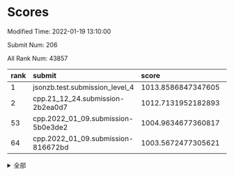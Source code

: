 # Scores

Modified Time: 2022-01-19 13:10:00

Submit Num: 206

All Rank Num: 43857

| rank |               submit               |       score        |       sigma        | pk_num |
| :--- | :--------------------------------- | :----------------- | :----------------- | :----- |
| 1    | jsonzb.test.submission_level_4     | 1013.8586847347605 | 0.8305613232058339 | 838    |
| 2    | cpp.21_12_24.submission-2b2ea0d7   | 1012.7131952182893 | 0.8002808793429402 | 849    |
| 53   | cpp.2022_01_09.submission-5b0e3de2 | 1004.9634677360817 | 0.7052420894250414 | 854    |
| 64   | cpp.2022_01_09.submission-816672bd | 1003.5672477305621 | 0.7143158478338401 | 853    |


<details>
<summary>全部</summary>

| rank |                 submit                 |       score        |       sigma        | pk_num |
| :--- | :------------------------------------- | :----------------- | :----------------- | :----- |
| 1    | jsonzb.test.submission_level_4         | 1013.8586847347605 | 0.8305613232058339 | 838    |
| 2    | cpp.21_12_24.submission-2b2ea0d7       | 1012.7131952182893 | 0.8002808793429402 | 849    |
| 3    | gobigger.level_3.submission_level_3_33 | 1011.8186022451711 | 0.7874167388591611 | 850    |
| 4    | gobigger.level_3.submission_level_3_41 | 1011.2765489386438 | 0.7617345252803076 | 849    |
| 5    | gobigger.level_3.submission_level_3_3  | 1011.1284850785407 | 0.7412662929663627 | 852    |
| 6    | gobigger.level_3.submission_level_3_31 | 1011.032084582862  | 0.7729341711900416 | 852    |
| 7    | gobigger.level_3.submission_level_3_38 | 1010.9732240776589 | 0.752708750254185  | 854    |
| 8    | gobigger.level_3.submission_level_3_2  | 1010.9232522301369 | 0.7571764586454948 | 854    |
| 9    | gobigger.level_3.submission_level_3_45 | 1010.9154454735229 | 0.76145162271979   | 854    |
| 10   | gobigger.level_3.submission_level_3_36 | 1010.7914355307475 | 0.7659566809353433 | 851    |
| 11   | gobigger.level_3.submission_level_3_15 | 1010.7747900465433 | 0.774866634981964  | 854    |
| 12   | gobigger.level_3.submission_level_3_21 | 1010.7407044720088 | 0.7710342553244072 | 852    |
| 13   | gobigger.level_3.submission_level_3_43 | 1010.7122186276519 | 0.7659726537465443 | 850    |
| 14   | gobigger.level_3.submission_level_3_42 | 1010.6431977771819 | 0.7581284133532283 | 850    |
| 15   | gobigger.level_3.submission_level_3_8  | 1010.6139074056773 | 0.7636576561120902 | 853    |
| 16   | gobigger.level_3.submission_level_3_6  | 1010.4011157500589 | 0.7717936845879716 | 848    |
| 17   | gobigger.level_3.submission_level_3_16 | 1010.2391384577588 | 0.7689972960666788 | 847    |
| 18   | gobigger.level_3.submission_level_3_0  | 1010.218451100987  | 0.7555171695830744 | 852    |
| 19   | gobigger.level_3.submission_level_3_7  | 1010.1846260879676 | 0.7666142761099006 | 854    |
| 20   | gobigger.level_3.submission_level_3_29 | 1010.1731237132972 | 0.7627051668679852 | 852    |
| 21   | gobigger.level_3.submission_level_3_1  | 1010.1120278150878 | 0.7654221660497432 | 846    |
| 22   | gobigger.level_3.submission_level_3_32 | 1010.0768160003786 | 0.7455662405654897 | 858    |
| 23   | gobigger.level_3.submission_level_3_28 | 1010.0336215629443 | 0.7572878770811372 | 852    |
| 24   | gobigger.level_3.submission_level_3_20 | 1010.030127240452  | 0.7593912133648348 | 852    |
| 25   | gobigger.level_3.submission_level_3_25 | 1010.0139123481783 | 0.77777711410635   | 846    |
| 26   | gobigger.level_3.submission_level_3_5  | 1009.955838920576  | 0.7336634652548054 | 849    |
| 27   | gobigger.level_3.submission_level_3_19 | 1009.9255790866397 | 0.7621015743926318 | 845    |
| 28   | gobigger.level_3.submission_level_3_34 | 1009.8370070991692 | 0.7577074549980723 | 848    |
| 29   | gobigger.level_3.submission_level_3_46 | 1009.7505413438046 | 0.7674595479770799 | 857    |
| 30   | gobigger.level_3.submission_level_3_9  | 1009.7015539042634 | 0.7867470818683344 | 852    |
| 31   | gobigger.level_3.submission_level_3_24 | 1009.6620942738796 | 0.739737495935028  | 847    |
| 32   | gobigger.level_3.submission_level_3_37 | 1009.6139421485552 | 0.7719969844570992 | 852    |
| 33   | gobigger.level_3.submission_level_3_12 | 1009.592703005919  | 0.7656706013308012 | 849    |
| 34   | gobigger.level_3.submission_level_3_26 | 1009.5774687119244 | 0.7460920995109264 | 847    |
| 35   | gobigger.level_3.submission_level_3_13 | 1009.4859362263197 | 0.7489606875402784 | 855    |
| 36   | gobigger.level_3.submission_level_3_48 | 1009.4825130036078 | 0.7467576584394309 | 855    |
| 37   | gobigger.level_3.submission_level_3_27 | 1009.39845531427   | 0.7569067739689552 | 852    |
| 38   | gobigger.level_3.submission_level_3_49 | 1009.3459523293881 | 0.7333215370894255 | 850    |
| 39   | gobigger.level_3.submission_level_3_40 | 1009.2781463829931 | 0.7415790630493296 | 848    |
| 40   | gobigger.level_3.submission_level_3_47 | 1009.168623603891  | 0.7392904451753515 | 855    |
| 41   | gobigger.level_3.submission_level_3_44 | 1009.1543331644693 | 0.7372625014823277 | 847    |
| 42   | gobigger.level_3.submission_level_3_18 | 1009.1276538288323 | 0.7354901609044011 | 854    |
| 43   | gobigger.level_3.submission_level_3_10 | 1009.0402562527335 | 0.7552576849966134 | 858    |
| 44   | gobigger.level_3.submission_level_3_4  | 1008.9609598035175 | 0.7576120950429249 | 847    |
| 45   | gobigger.level_3.submission_level_3_23 | 1008.8700672229536 | 0.7444567643824644 | 854    |
| 46   | gobigger.level_3.submission_level_3_11 | 1008.8352835182502 | 0.7352314996007795 | 851    |
| 47   | gobigger.level_3.submission_level_3_39 | 1008.819707821295  | 0.7421689902412597 | 846    |
| 48   | gobigger.level_3.submission_level_3_22 | 1008.4875935694239 | 0.7393061719013371 | 849    |
| 49   | gobigger.level_3.submission_level_3_35 | 1008.4170833170803 | 0.7492237795210254 | 848    |
| 50   | gobigger.level_3.submission_level_3_30 | 1008.3382127656753 | 0.7506673810126054 | 854    |
| 51   | gobigger.level_3.submission_level_3_17 | 1008.2847495537259 | 0.7555458189967523 | 858    |
| 52   | gobigger.level_3.submission_level_3_14 | 1007.8199536111175 | 0.7356009920682509 | 851    |
| 53   | cpp.2022_01_09.submission-5b0e3de2     | 1004.9634677360817 | 0.7052420894250414 | 854    |
| 54   | gobigger.level_1.submission_level_1_45 | 1004.376636062848  | 0.7163080047610669 | 850    |
| 55   | gobigger.level_1.submission_level_1_33 | 1004.3702281893896 | 0.721796035979877  | 854    |
| 56   | gobigger.level_1.submission_level_1_2  | 1004.3695134771277 | 0.7161722739969166 | 852    |
| 57   | gobigger.level_1.submission_level_1_0  | 1004.23224314068   | 0.7144105773459688 | 852    |
| 58   | gobigger.level_1.submission_level_1_39 | 1004.118531928299  | 0.7222625145419548 | 857    |
| 59   | gobigger.level_1.submission_level_1_16 | 1003.9471653197845 | 0.7254707779665439 | 852    |
| 60   | gobigger.level_1.submission_level_1_34 | 1003.8157123259331 | 0.7139762624532933 | 852    |
| 61   | gobigger.level_1.submission_level_1_25 | 1003.7870381407365 | 0.708823118890517  | 855    |
| 62   | gobigger.level_1.submission_level_1_38 | 1003.7089507978743 | 0.7102048570290422 | 857    |
| 63   | gobigger.level_1.submission_level_1_49 | 1003.5860427255313 | 0.7231676703680389 | 849    |
| 64   | cpp.2022_01_09.submission-816672bd     | 1003.5672477305621 | 0.7143158478338401 | 853    |
| 65   | gobigger.level_1.submission_level_1_12 | 1003.5623722153009 | 0.7075378959308759 | 847    |
| 66   | gobigger.level_1.submission_level_1_4  | 1003.5105186875156 | 0.718380420391188  | 855    |
| 67   | gobigger.level_1.submission_level_1_23 | 1003.5033289367498 | 0.7228531917800697 | 853    |
| 68   | gobigger.level_1.submission_level_1_18 | 1003.4473956476535 | 0.7155866095550067 | 851    |
| 69   | gobigger.level_1.submission_level_1_24 | 1003.4321057250836 | 0.7313575589082165 | 848    |
| 70   | gobigger.level_1.submission_level_1_27 | 1003.4101762747462 | 0.7244439640850441 | 849    |
| 71   | gobigger.level_1.submission_level_1_19 | 1003.3800001513921 | 0.7074507762771631 | 849    |
| 72   | gobigger.level_1.submission_level_1_1  | 1003.3679274753039 | 0.7121062055759732 | 845    |
| 73   | gobigger.level_1.submission_level_1_30 | 1003.354311331587  | 0.7179817891783447 | 851    |
| 74   | gobigger.level_1.submission_level_1_15 | 1003.2501739263425 | 0.7178336570022446 | 860    |
| 75   | gobigger.level_1.submission_level_1_17 | 1003.2460193253761 | 0.7215857275641339 | 850    |
| 76   | gobigger.level_1.submission_level_1_29 | 1003.2167193569803 | 0.7110400138764448 | 855    |
| 77   | gobigger.level_1.submission_level_1_10 | 1003.1927686813435 | 0.7130101977848843 | 855    |
| 78   | gobigger.level_1.submission_level_1_42 | 1003.1808768619561 | 0.7013668697262702 | 854    |
| 79   | gobigger.level_1.submission_level_1_11 | 1003.1216090203393 | 0.7222918687107582 | 848    |
| 80   | gobigger.level_1.submission_level_1_7  | 1003.0081753055464 | 0.7184903285390353 | 848    |
| 81   | gobigger.level_1.submission_level_1_20 | 1002.9936376726404 | 0.7099477859791237 | 852    |
| 82   | gobigger.level_1.submission_level_1_37 | 1002.9786959927467 | 0.7097875743500899 | 849    |
| 83   | gobigger.level_1.submission_level_1_8  | 1002.9327556816652 | 0.7150721007678802 | 854    |
| 84   | gobigger.level_1.submission_level_1_35 | 1002.8612843369377 | 0.716686383815999  | 850    |
| 85   | gobigger.level_1.submission_level_1_36 | 1002.7855176318249 | 0.7191292701072047 | 858    |
| 86   | gobigger.level_1.submission_level_1_22 | 1002.7267882038656 | 0.7052918154085167 | 852    |
| 87   | gobigger.level_1.submission_level_1_14 | 1002.7053021049829 | 0.7227126987661997 | 848    |
| 88   | gobigger.level_1.submission_level_1_6  | 1002.6607808843088 | 0.7172282219562753 | 863    |
| 89   | gobigger.level_1.submission_level_1_3  | 1002.6556301968199 | 0.7091567373615365 | 847    |
| 90   | gobigger.level_1.submission_level_1_5  | 1002.6467265299992 | 0.7086942077688152 | 852    |
| 91   | gobigger.level_1.submission_level_1_28 | 1002.6317067608298 | 0.7066328943490431 | 851    |
| 92   | gobigger.level_1.submission_level_1_21 | 1002.5825064571055 | 0.7028750845392778 | 855    |
| 93   | gobigger.level_1.submission_level_1_46 | 1002.5624119392022 | 0.7159921115472608 | 850    |
| 94   | gobigger.level_1.submission_level_1_13 | 1002.5375281409264 | 0.7128639448321032 | 844    |
| 95   | gobigger.level_1.submission_level_1_9  | 1002.4540310807338 | 0.7128631115409099 | 853    |
| 96   | gobigger.level_1.submission_level_1_41 | 1002.4282052003981 | 0.70950999536254   | 851    |
| 97   | gobigger.level_1.submission_level_1_44 | 1002.4195446554394 | 0.726031578117234  | 857    |
| 98   | gobigger.level_1.submission_level_1_40 | 1002.4092807242442 | 0.7121233961911626 | 855    |
| 99   | gobigger.level_1.submission_level_1_48 | 1002.2240656010997 | 0.7134803681539273 | 853    |
| 100  | gobigger.level_1.submission_level_1_32 | 1002.1739877735134 | 0.7221409746664228 | 849    |
| 101  | gobigger.level_1.submission_level_1_26 | 1001.9538404469276 | 0.7059159807461959 | 846    |
| 102  | gobigger.level_1.submission_level_1_31 | 1001.7459775617591 | 0.7008782167582015 | 849    |
| 103  | gobigger.level_1.submission_level_1_43 | 1001.4943284709385 | 0.7070091975025026 | 850    |
| 104  | gobigger.level_1.submission_level_1_47 | 1000.757996848825  | 0.7142496825423945 | 851    |
| 105  | gobigger.random.submission_random_40   | 997.2155109557629  | 0.7077131284051542 | 849    |
| 106  | gobigger.random.submission_random_18   | 996.9882117507989  | 0.7117988356732292 | 852    |
| 107  | gobigger.random.submission_random_41   | 996.8788266160531  | 0.7187175933100968 | 846    |
| 108  | gobigger.random.submission_random_1    | 996.8640872922856  | 0.7112992056225986 | 852    |
| 109  | gobigger.random.submission_random_25   | 996.7459884735282  | 0.7164936124666537 | 856    |
| 110  | gobigger.random.submission_random_13   | 996.7386997610888  | 0.7162627495043205 | 847    |
| 111  | gobigger.random.submission_random_38   | 996.6029456651312  | 0.7152187974683114 | 851    |
| 112  | gobigger.random.submission_random_4    | 996.5851261843611  | 0.7126934305168015 | 852    |
| 113  | gobigger.random.submission_random_49   | 996.4651655661717  | 0.722211253904622  | 847    |
| 114  | gobigger.random.submission_random_34   | 996.4542813994564  | 0.7242775785721833 | 854    |
| 115  | gobigger.random.submission_random_3    | 996.425757465078   | 0.7119991082851511 | 851    |
| 116  | gobigger.random.submission_random_36   | 996.4167826151499  | 0.700604313332882  | 854    |
| 117  | gobigger.random.submission_random_17   | 996.3831254588583  | 0.7051021642502858 | 853    |
| 118  | gobigger.random.submission_random_9    | 996.367433693734   | 0.710223075588368  | 851    |
| 119  | gobigger.random.submission_random_28   | 996.3060492009546  | 0.7045143401428586 | 853    |
| 120  | gobigger.random.submission_random_33   | 996.2794287857299  | 0.7133028978312176 | 856    |
| 121  | gobigger.random.submission_random_31   | 996.2346366907868  | 0.6954720797882853 | 846    |
| 122  | gobigger.random.submission_random_45   | 996.2326194392065  | 0.7147540920004075 | 851    |
| 123  | gobigger.random.submission_random_15   | 996.2238586321766  | 0.7076409395561822 | 849    |
| 124  | gobigger.random.submission_random_8    | 996.2006049038141  | 0.7030832753435662 | 852    |
| 125  | gobigger.random.submission_random_42   | 996.1878326799965  | 0.7088264003412369 | 849    |
| 126  | gobigger.random.submission_random_35   | 996.1744522633381  | 0.7024272974648139 | 852    |
| 127  | gobigger.random.submission_random_37   | 996.1668705529695  | 0.7124105519613236 | 855    |
| 128  | gobigger.random.submission_random_10   | 996.1515692428246  | 0.7108114494406923 | 847    |
| 129  | gobigger.random.submission_random_23   | 996.1131175445062  | 0.718042179906628  | 851    |
| 130  | gobigger.random.submission_random_29   | 996.1059258943661  | 0.7143239430971885 | 847    |
| 131  | gobigger.random.submission_random_12   | 996.0803471324102  | 0.7000394784572163 | 853    |
| 132  | gobigger.random.submission_random_30   | 996.07062461221    | 0.7109533742194107 | 854    |
| 133  | gobigger.random.submission_random_24   | 996.0524630110427  | 0.700937996432429  | 854    |
| 134  | gobigger.random.submission_random_5    | 996.0375142669396  | 0.7128602235294004 | 852    |
| 135  | gobigger.random.submission_random_47   | 995.9961928387225  | 0.6969156674442206 | 850    |
| 136  | gobigger.random.submission_random_32   | 995.9606316815044  | 0.6979989670606256 | 855    |
| 137  | gobigger.random.submission_random_27   | 995.938420108678   | 0.7216175425718507 | 855    |
| 138  | gobigger.random.submission_random_6    | 995.7772507562034  | 0.713740637110501  | 853    |
| 139  | gobigger.random.submission_random_20   | 995.7566574073844  | 0.7053153257585857 | 853    |
| 140  | gobigger.random.submission_random_22   | 995.7046706597584  | 0.7058277918551583 | 857    |
| 141  | gobigger.random.submission_random_7    | 995.7031429342375  | 0.6953011459774674 | 856    |
| 142  | gobigger.random.submission_random_48   | 995.7029213188168  | 0.7056014852530405 | 849    |
| 143  | gobigger.random.submission_random_21   | 995.6360010390362  | 0.7067475720877082 | 853    |
| 144  | gobigger.random.submission_random_26   | 995.4736321839529  | 0.706867295573094  | 852    |
| 145  | gobigger.random.submission_random_19   | 995.4610174212794  | 0.6953234220797984 | 855    |
| 146  | gobigger.random.submission_random_0    | 995.3896004797232  | 0.7113838420938936 | 857    |
| 147  | gobigger.random.submission_random_16   | 995.3494192626766  | 0.7121498150493383 | 854    |
| 148  | gobigger.random.submission_random_44   | 995.2596556825195  | 0.723952743814554  | 854    |
| 149  | gobigger.random.submission_random_2    | 995.2538272833513  | 0.7131819997385765 | 853    |
| 150  | gobigger.random.submission_random_46   | 995.165024887685   | 0.7138040676473933 | 850    |
| 151  | gobigger.random.submission_random_39   | 995.1093392151724  | 0.7186240943725971 | 851    |
| 152  | gobigger.random.submission_random_14   | 995.0708075854226  | 0.7090871433376581 | 850    |
| 153  | gobigger.random.submission_random_11   | 994.8507114804191  | 0.7184905672885339 | 848    |
| 154  | gobigger.random.submission_random_43   | 994.4762340815273  | 0.7101851020337346 | 854    |
| 155  | gobigger.level_2.submission_level_2_33 | 994.4422382354293  | 0.7280978987982102 | 849    |
| 156  | gobigger.level_2.submission_level_2_3  | 993.98042967009    | 0.7277668897362107 | 853    |
| 157  | gobigger.level_2.submission_level_2_5  | 993.9044558111707  | 0.7265829082748682 | 848    |
| 158  | gobigger.level_2.submission_level_2_37 | 993.5518517929705  | 0.7408401030492657 | 856    |
| 159  | gobigger.level_2.submission_level_2_18 | 993.5144215949961  | 0.7384787477148743 | 851    |
| 160  | gobigger.level_2.submission_level_2_8  | 993.4604216540134  | 0.7352183214196482 | 850    |
| 161  | gobigger.level_2.submission_level_2_20 | 993.452116028649   | 0.7155844311993356 | 853    |
| 162  | gobigger.level_2.submission_level_2_45 | 993.4394523344451  | 0.7218694827549582 | 851    |
| 163  | gobigger.level_2.submission_level_2_2  | 993.3331015062453  | 0.7382204310079205 | 852    |
| 164  | gobigger.level_2.submission_level_2_21 | 993.1450336452517  | 0.7455863457278756 | 849    |
| 165  | gobigger.level_2.submission_level_2_44 | 993.108947871567   | 0.7396808994237536 | 848    |
| 166  | gobigger.level_2.submission_level_2_35 | 993.0121505049567  | 0.7265856759015846 | 852    |
| 167  | gobigger.level_2.submission_level_2_9  | 992.9666667187961  | 0.7348034522563269 | 852    |
| 168  | gobigger.level_2.submission_level_2_47 | 992.8750850962538  | 0.7425370355165537 | 850    |
| 169  | gobigger.level_2.submission_level_2_41 | 992.7949626159007  | 0.7304194554094025 | 852    |
| 170  | gobigger.level_2.submission_level_2_26 | 992.7466500233049  | 0.7352029011545635 | 854    |
| 171  | gobigger.level_2.submission_level_2_4  | 992.6742964691057  | 0.7310318714177818 | 855    |
| 172  | gobigger.level_2.submission_level_2_34 | 992.6578431011878  | 0.7357966859549165 | 852    |
| 173  | gobigger.level_2.submission_level_2_25 | 992.5854757381578  | 0.7390523467577106 | 851    |
| 174  | gobigger.level_2.submission_level_2_7  | 992.5474020424211  | 0.7618430818236178 | 854    |
| 175  | gobigger.level_2.submission_level_2_29 | 992.4717461615852  | 0.7301427802877576 | 856    |
| 176  | gobigger.level_2.submission_level_2_31 | 992.4118015310792  | 0.7474247542415218 | 852    |
| 177  | gobigger.level_2.submission_level_2_14 | 992.3834258116149  | 0.7291235961923739 | 850    |
| 178  | gobigger.level_2.submission_level_2_27 | 992.360962756139   | 0.7451708834372076 | 851    |
| 179  | gobigger.level_2.submission_level_2_17 | 992.2952877642729  | 0.7351942675706427 | 852    |
| 180  | gobigger.level_2.submission_level_2_6  | 992.2643726380917  | 0.7448246930071197 | 845    |
| 181  | gobigger.level_2.submission_level_2_32 | 992.2033740642094  | 0.7556379950110952 | 852    |
| 182  | gobigger.level_2.submission_level_2_24 | 992.1976521017602  | 0.7471916886456348 | 852    |
| 183  | gobigger.level_2.submission_level_2_22 | 992.119441925687   | 0.7454124010584469 | 852    |
| 184  | gobigger.level_2.submission_level_2_16 | 992.0139875583866  | 0.7429417654927175 | 850    |
| 185  | gobigger.level_2.submission_level_2_42 | 991.9917979406124  | 0.7488355391138418 | 857    |
| 186  | gobigger.level_2.submission_level_2_30 | 991.8634312508487  | 0.7585259360300967 | 851    |
| 187  | gobigger.level_2.submission_level_2_0  | 991.8095379474987  | 0.7600229627296291 | 854    |
| 188  | gobigger.level_2.submission_level_2_46 | 991.7529138772967  | 0.7538957384525777 | 854    |
| 189  | gobigger.level_2.submission_level_2_28 | 991.4306300657294  | 0.7558027922432881 | 855    |
| 190  | gobigger.level_2.submission_level_2_49 | 991.3843852218721  | 0.752363252458033  | 854    |
| 191  | gobigger.level_2.submission_level_2_40 | 991.3554548195411  | 0.746090328355618  | 854    |
| 192  | gobigger.level_2.submission_level_2_48 | 991.297874379788   | 0.7412783195145338 | 851    |
| 193  | gobigger.level_2.submission_level_2_10 | 991.2697664504925  | 0.7601654372329318 | 853    |
| 194  | gobigger.level_2.submission_level_2_1  | 991.2484515566439  | 0.7522269979520079 | 846    |
| 195  | gobigger.level_2.submission_level_2_38 | 991.2383931966997  | 0.7698969680461554 | 846    |
| 196  | gobigger.level_2.submission_level_2_43 | 991.2251111914599  | 0.7504628227117319 | 858    |
| 197  | gobigger.level_2.submission_level_2_15 | 991.1919252640952  | 0.762410177693964  | 849    |
| 198  | gobigger.level_2.submission_level_2_12 | 991.1880269974872  | 0.7570120321887427 | 853    |
| 199  | gobigger.level_2.submission_level_2_39 | 991.1720039135332  | 0.7392563067377426 | 851    |
| 200  | gobigger.level_2.submission_level_2_13 | 990.9317274462466  | 0.7599952671404637 | 854    |
| 201  | gobigger.level_2.submission_level_2_36 | 990.248123184115   | 0.7602704348454332 | 845    |
| 202  | gobigger.level_2.submission_level_2_11 | 990.2239744949001  | 0.7448759428335764 | 851    |
| 203  | gobigger.level_2.submission_level_2_23 | 989.7462204353683  | 0.7785932020508023 | 849    |
| 204  | gobigger.level_2.submission_level_2_19 | 987.8132023627745  | 0.8032708923554738 | 855    |
| 205  | gobigger.none.submission_none_0        | 976.242763789607   | 1.4485413810040846 | 856    |
| 206  | gobigger.none.submission_none_1        | 975.5738262162299  | 1.3806088811275872 | 855    |

</details>